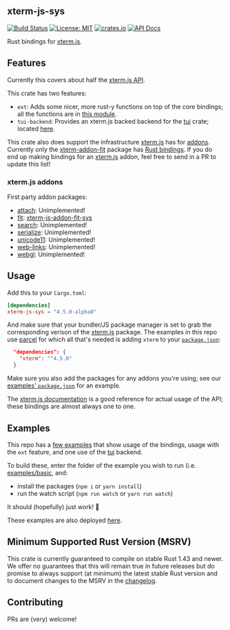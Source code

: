 ## xterm-js-sys

[![Build Status][ci]][actions] [![License: MIT][license-badge]][license] [![crates.io][crates-badge]][crates] [![API Docs][docs-badge]][docs]

Rust bindings for [xterm.js][xterm].

## Features

Currently this covers about half the [xterm.js API](https://github.com/xtermjs/xterm.js/blob/master/typings/xterm.d.ts).

This crate has two features:
   - `ext`: Adds some nicer, more rust-y functions on top of the core bindings; all the functions are in [this module](src/ext).
   - `tui-backend`: Provides an xterm.js backed backend for the [tui][tui] crate; located [here](src/tui).

This crate also does support the infrastructure [xterm.js][xterm] has for [addons](https://github.com/xtermjs/xterm.js#addons). Currently only the [xterm-addon-fit](https://github.com/xtermjs/xterm.js/tree/master/addons/xterm-addon-fit) package has [Rust bindings][fit-addon]. If you do end up making bindings for an [xterm.js][xterm] addon, feel free to send in a PR to update this list!

### xterm.js addons

First party addon packages:
  - [attach][attach]: Unimplemented!
  - [fit][fit]: [xterm-js-addon-fit-sys][fit-addon]
  - [search][search]: Unimplemented!
  - [serialize][serialize]: Unimplemented!
  - [unicode11][unicode11]: Unimplemented!
  - [web-links][web-links]: Unimplemented!
  - [webgl][webgl]: Unimplemented!

[attach]: https://www.npmjs.com/package/xterm-addon-attach
[fit]: https://www.npmjs.com/package/xterm-addon-fit
[search]: https://www.npmjs.com/package/xterm-addon-search
[serialize]: https://www.npmjs.com/package/xterm-addon-serialize
[unicode11]: https://www.npmjs.com/package/xterm-addon-unicode11
[web-links]: https://www.npmjs.com/package/xterm-addon-web-links
[webgl]: https://www.npmjs.com/package/xterm-addon-webgl

## Usage

Add this to your `Cargo.toml`:
```TOML
[dependencies]
xterm-js-sys = "4.5.0-alpha0"
```

And make sure that your bundler/JS package manager is set to grab the corresponding verison of the [xterm.js][xterm] package. The examples in this repo use [parcel][parcel] for which all that's needed is adding `xterm` to your [`package.json`](examples/package.json):
```JSON
  "dependencies": {
    "xterm": "^4.5.0"
  }
```

Make sure you also add the packages for any addons you're using; see our [examples' `package.json`](examples/package.json) for an example.

The [xterm.js documentation](https://xtermjs.org/docs/) is a good reference for actual usage of the API; these bindings are almost always one to one.

## Examples

This repo has a [few examples][examples-src] that show usage of the bindings, usage with the `ext` feature, and one use of the [tui][tui] backend.

To build these, enter the folder of the example you wish to run (i.e. [examples/basic][examples-src-basic], and:
  - install the packages (`npm i` or `yarn install`)
  - run the watch script (`npm run watch` or `yarn run watch`)

It should (hopefully) just work! 🤞

These examples are also deployed [here][examples].

## Minimum Supported Rust Version (MSRV)

This crate is currently guaranteed to compile on stable Rust 1.43 and newer. We offer no guarantees that this will remain true in future releases but do promise to always support (at minimum) the latest stable Rust version and to document changes to the MSRV in the [changelog][changelog].

## Contributing

PRs are (very) welcome!

[ci]: https://img.shields.io/endpoint.svg?url=https%3A%2F%2Factions-badge.atrox.dev%2Frrbutani%2Fxterm-js-sys%2Fbadge&style=for-the-badge
[license-badge]: https://img.shields.io/github/license/rrbutani/xterm-js-sys?color=orange&style=for-the-badge
[crates-badge]: https://img.shields.io/crates/v/xterm-js-sys?style=for-the-badge
[docs-badge]: https://img.shields.io/badge/docs-latest-blue.svg?style=for-the-badge

[changelog]: https://github.com/rrbutani/xterm-js-sys/tree/master/CHANGELOG.md

[actions]: https://github.com/rrbutani/xterm-js-sys/actions
[license]: https://opensource.org/licenses/MIT
[crates]: https://crates.io/crates/xterm-js-sys
[docs]: https://rrbutani.github.io/xterm-js-sys/docs/xterm_js_sys

[examples]: https://rrbutani.github.io/xterm-js-sys/examples
[examples-src]: https://github.com/rrbutani/xterm-js-sys/tree/master/examples
[examples-src-basic]: https://github.com/rrbutani/xterm-js-sys/tree/master/examples/basic

[xterm]: https://github.com/xtermjs/xterm.js/
[tui]: https://github.com/fdehau/tui-rs
[parcel]: https://parceljs.org/

[fit-addon]: https://github.com/rrbutani/xterm-js-addon-fit-sys
